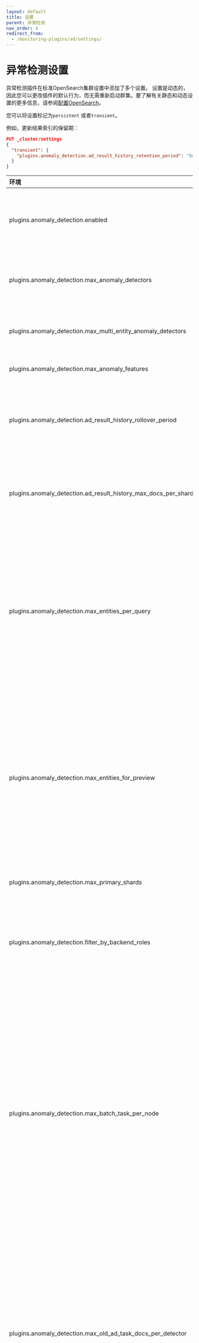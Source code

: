 ```yaml
---
layout: default
title: 设置
parent: 异常检测
nav_order: 4
redirect_from: 
  - /monitoring-plugins/ad/settings/
---
```


# 异常检测设置

异常检测插件在标准OpenSearch集群设置中添加了多个设置。
设置是动态的，因此您可以更改插件的默认行为，而无需重新启动群集。要了解有关静态和动态设置的更多信息，请参阅[配置OpenSearch]({{site.url}}{{site.baseurl}}/install-and-configure/configuring-opensearch/index/)。

您可以将设置标记为`persistent` 或者`transient`。

例如，更新结果索引的保留期：

```json
PUT _cluster/settings
{
  "transient": {
    "plugins.anomaly_detection.ad_result_history_retention_period": "5m"
  }
}
```

环境| 默认| 描述
:--- | :--- | :---
plugins.anomaly_detection.enabled| 真的| 是否启用了异常检测插件。如果禁用，所有检测器都会立即停止运行。
plugins.anomaly_detection.max_anomaly_detectors| 1,000| 最大非数量-高基数检测器（没有类别字段）用户可以创建。
plugins.anomaly_detection.max_multi_entity_anomaly_detectors| 10| 群集中最大的高基数检测器数（带有类别字段）。
plugins.anomaly_detection.max_anomaly_features| 5| 检测器的最大功能数量。
plugins.anomaly_detection.ad_result_history_rollover_period| 12H| 一次性转盘条件多久检查一次。如果`true`，异常检测插件将结果索引滚动到新索引。
plugins.anomaly_detection.ad_result_history_max_docs_per_shard| 1,350,000,000| 结果索引的单个碎片中的最大文档数量。异常检测插件仅计入主碎片中的刷新文档。
plugins.anomaly_detection.max_entities_per_query| 1,000,000| 高基数检测器的每个检测间隔的最大唯一值。默认情况下，如果类别字段比检测器间隔中配置的唯一值多，则通过自然订购分类值的异常检测插件（例如，实体）订购它们`ab` 来了`bc`），然后选择最高值。
plugins.anomaly_detection.max_entities_for_preview| 5| 高基数检测器的预览操作显示的最大唯一类别字段值。默认情况下，如果类别字段比检测器间隔中配置的唯一值多，则通过自然订购分类值的异常检测插件（例如，实体）订购它们`ab` 来了`bc`），然后选择最高值。
plugins.anomaly_detection.max_primary_shards| 10| 一个异常检测指数的最大主要碎片数量。
plugins.anomaly_detection.filter_by_backend_roles| 错误的| 当您启用安全插件并将其设置为`true`，根据用户的后端角色过滤异常检测插件的过滤结果。
plugins.anomaly_detection.max_batch_task_per_node| 10| 开始历史分析会触发批处理任务。此设置是您每个数据节点可以运行的批处理任务数量。您可以将此设置从1到1,000调整。如果数据节点无法支持所有批处理任务，并且您不确定数据节点是否能够运行更多的历史分析，请添加更多数据节点，而不是将此设置更改为更高的值。增加此值可能会为每个数据节点带来更多负载。
plugins.anomaly_detection.max_old_ad_task_docs_per_detector| 1| 您可以多次对同一检测器进行历史分析。对于每次运行，异常检测插件都会创建一个新任务。此设置是插件保留的先前任务的数量。将此值设置为至少1个以跟踪其上一次运行。您最多可以保留1,000个旧任务，以避免压倒群集。
plugins.anomaly_detection.batch_task_piece_size| 1,000| 历史任务的日期范围分为较小的零件，而异常检测插件则按件运行任务。默认情况下，每件都包含1,000个检测间隔。例如，如果检测器间隔为1分钟，一件是1,000分钟，则每1,000分钟查询功能数据。您可以将此设置从1更改为10,000。
plugins.anomaly_detection.batch_task_piece_interval_seconds| 5| 在两个相同的历史分析任务之间添加时间间隔。此间隔阻止任务消耗过多的可用资源，并饿死其他操作，例如搜索和批量索引。您可以将此设置从1到600秒更改。
plugins.anomaly_detection.max_top_entities_for_historical_analysis| 1,000| 您为高基数检测器历史分析而运行的最大最大实体数量。范围从1到10,000。
plugins.anomaly_detection.max_running_entities_per_detector_for_historical_analysis| 10| 您可以并行运行的实体任务数量，以进行高基数检测器分析。群集上可用的任务插槽还影响了多少实体并行运行。如果集群具有3个数据节点，则每个数据节点默认情况下具有10个任务插槽。假设您已经有两个高基数检测器，并且每个探测器都运行10个实体。如果您开始一个-采用1个任务插槽的实体检测器，可用的任务插槽数为10 * 3- 10 * 2- 1 = 9.如果您现在启动新的高基数检测器，则检测器只能并行运行9个实体，而不是10个实体。您可以根据群集的能力从1到1,000来调整此值。如果设置更高的值，则异常检测插件将更快地运行历史分析，但也消耗了更多的资源。
plugins.anomaly_detection.max_cached_deleted_tasks| 1,000| 您可以根据需要重新重新进行单个检测器的历史分析。默认情况下，Anomaly检测插件仅保持有限数量的旧任务。如果您对检测器进行三次历史分析，则删除了最古老的任务。由于历史分析会产生许多异常会导致时间较短，因此有必要清理已删除任务的异常。在此字段中，您最多可以配置最多可以缓存的删除任务。删除任务后，该插件会清理任务结果。如果插件无法进行此清理，则将任务的结果添加到缓存中，并且每小时的CRON作业执行清理工作。您可以使用此设置来限制在缓存中输入多少旧任务，以避免DDOS攻击。一个小时后，如果仍然在缓存中找到旧任务结果，请使用[删除检测器结果API]({{site.url}}{{site.baseurl}}/monitoring-plugins/ad/api/#delete-detector-results) 手动删除任务结果。您可以将此设置从1到10,000。
plugins.anomaly_detection.delete_anomaly_result_when_delete_detector| 错误的| 删除检测器时，异常检测插件是否会删除异常结果。如果您想节省一些磁盘空间，尤其是如果您的高基数检测器生成大量结果，请将此字段设置为true。或者，您可以使用[删除检测器结果API]({{site.url}}{{site.baseurl}}/monitoring-plugins/ad/api/#delete-detector-results) 手动删除结果。
plugins.anomaly_detection.dedicated_cache_size| 10| 如果是真实的-高基数检测器的时间分析成功地开始，异常检测插件可确保在每个节点内存中保持10（通过此设置动态调节）实体模型。如果实体数量超过此限制，则插件将额外的实体模型放在所有检测器共享的内存空间中。实体的实际数量根据您可用的内存和实体的频率而变化。如果您希望插件保证将更多实体的模型保留在内存中，并且群集具有足够的内存，则可以增加此设置值。
plugins.anomaly_detection.max_concurrent_preview| 2| 并发预览的最大数量。您可以使用此设置来限制资源使用情况。
plugins.anomaly_detection.model_max_size_percent| 0.1| 模型的内存百分比的上限。
plugins.anomaly_detection.door_keeper_in_cache.enabled| 错误的| 设置为`true`，OpenSearch将Bloom过滤器放在非活动实体缓存的前面，以滤除不太可能出现一次以上的项目。
plugins.anomaly_detection.hcad_cold_start_interpolation.enabled| 错误的| 设置为`true`，启用插值高-基数异常检测（HCAD）冷启动

